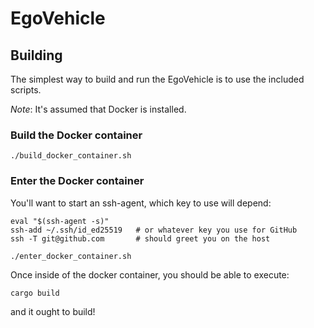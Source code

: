 # EgoVehicle

## Building

The simplest way to build and run the EgoVehicle is to use the included scripts.

_Note_: It's assumed that Docker is installed.

### Build the Docker container

```shell
./build_docker_container.sh
```

### Enter the Docker container

You'll want to start an ssh-agent, which key to use will depend:

```shell
eval "$(ssh-agent -s)"
ssh-add ~/.ssh/id_ed25519   # or whatever key you use for GitHub
ssh -T git@github.com       # should greet you on the host
```

```shell
./enter_docker_container.sh
```

Once inside of the docker container, you should be able to execute:

```shell
cargo build
```

and it ought to build!
